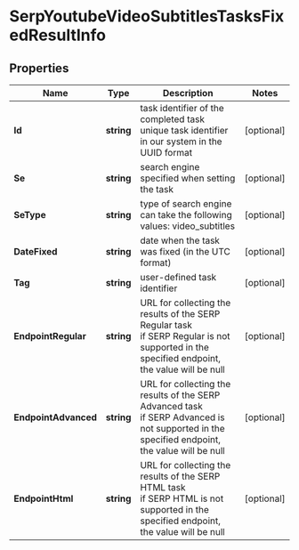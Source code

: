 # SerpYoutubeVideoSubtitlesTasksFixedResultInfo


## Properties

| Name | Type | Description | Notes |
|------------ | ------------- | ------------- | -------------|
**Id** | **string** | task identifier of the completed task<br>unique task identifier in our system in the UUID format |[optional]|
**Se** | **string** | search engine specified when setting the task |[optional]|
**SeType** | **string** | type of search engine<br>can take the following values: video_subtitles |[optional]|
**DateFixed** | **string** | date when the task was fixed (in the UTC format) |[optional]|
**Tag** | **string** | user-defined task identifier |[optional]|
**EndpointRegular** | **string** | URL for collecting the results of the SERP Regular task<br>if SERP Regular is not supported in the specified endpoint, the value will be null |[optional]|
**EndpointAdvanced** | **string** | URL for collecting the results of the SERP Advanced task<br>if SERP Advanced is not supported in the specified endpoint, the value will be null |[optional]|
**EndpointHtml** | **string** | URL for collecting the results of the SERP HTML task<br>if SERP HTML is not supported in the specified endpoint, the value will be null |[optional]|